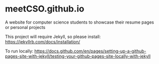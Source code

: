 # meetCSO.github.io
A website for computer science students to showcase their resume pages or personal projects

This project will require Jekyll, so please install: https://jekyllrb.com/docs/installation/

To run locally: https://docs.github.com/en/pages/setting-up-a-github-pages-site-with-jekyll/testing-your-github-pages-site-locally-with-jekyll